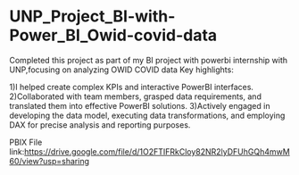 # UNP_Project_BI-with-Power_BI_Owid-covid-data

Completed this project as part of my BI project with powerbi internship with UNP,focusing on analyzing OWID COVID data
Key highlights:

1)I helped create complex KPIs and interactive PowerBI interfaces.
2)Collaborated with team members, grasped data requirements, and translated them into effective PowerBI solutions.
3)Actively engaged in developing the data model, executing data transformations, and employing DAX for precise analysis and reporting purposes.

PBIX File link:https://drive.google.com/file/d/1O2FTIFRkCloy82NR2lyDFUhGQh4mwM60/view?usp=sharing




